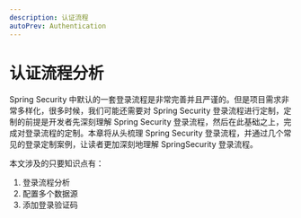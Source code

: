 ```yaml
---
description: 认证流程
autoPrev: Authentication
---
```


# 认证流程分析
Spring Security 中默认的一套登录流程是非常完善并且严谨的。但是项目需求非常多样化，很多时候，我们可能还需要对 Spring Security 登录流程进行定制，定制的前提是开发者先深刻理解 Spring Security 登录流程，然后在此基础之上，完成对登录流程的定制。本章将从头梳理 Spring Security 登录流程，并通过几个常见的登录定制案例，让读者更加深刻地理解 SpringSecurity 登录流程。

本文涉及的只要知识点有：
1. 登录流程分析
2. 配置多个数据源
3. 添加登录验证码

